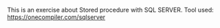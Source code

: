 This is an exercise about Stored procedure with SQL SERVER.
Tool used: https://onecompiler.com/sqlserver
